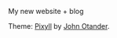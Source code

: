 My new website + blog

Theme: [Pixyll](https://github.com/johnotander/pixyll) by [John Otander](http://johnotander.com).
